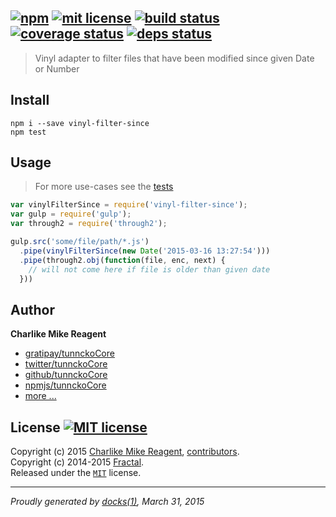## [![npm][npmjs-img]][npmjs-url] [![mit license][license-img]][license-url] [![build status][travis-img]][travis-url] [![coverage status][coveralls-img]][coveralls-url] [![deps status][daviddm-img]][daviddm-url]

> Vinyl adapter to filter files that have been modified since given Date or Number

## Install
```
npm i --save vinyl-filter-since
npm test
```


## Usage
> For more use-cases see the [tests](./test.js)

```js
var vinylFilterSince = require('vinyl-filter-since');
var gulp = require('gulp');
var through2 = require('through2');

gulp.src('some/file/path/*.js')
  .pipe(vinylFilterSince(new Date('2015-03-16 13:27:54')))
  .pipe(through2.obj(function(file, enc, next) {
    // will not come here if file is older than given date
  }))
```


## Author
**Charlike Mike Reagent**
+ [gratipay/tunnckoCore][author-gratipay]
+ [twitter/tunnckoCore][author-twitter]
+ [github/tunnckoCore][author-github]
+ [npmjs/tunnckoCore][author-npmjs]
+ [more ...][contrib-more]


## License [![MIT license][license-img]][license-url]
Copyright (c) 2015 [Charlike Mike Reagent][contrib-more], [contributors][contrib-graf].  
Copyright (c) 2014-2015 [Fractal](https://github.com/wearefractal/vinyl-fs).  
Released under the [`MIT`][license-url] license.

[npmjs-url]: http://npm.im/vinyl-filter-since
[npmjs-img]: https://img.shields.io/npm/v/vinyl-filter-since.svg?style=flat&label=vinyl-filter-since

[coveralls-url]: https://coveralls.io/r/tunnckoCore/vinyl-filter-since?branch=master
[coveralls-img]: https://img.shields.io/coveralls/tunnckoCore/vinyl-filter-since.svg?style=flat

[license-url]: https://github.com/tunnckoCore/vinyl-filter-since/blob/master/license.md
[license-img]: https://img.shields.io/badge/license-MIT-blue.svg?style=flat

[travis-url]: https://travis-ci.org/tunnckoCore/vinyl-filter-since
[travis-img]: https://img.shields.io/travis/tunnckoCore/vinyl-filter-since.svg?style=flat

[daviddm-url]: https://david-dm.org/tunnckoCore/vinyl-filter-since
[daviddm-img]: https://img.shields.io/david/tunnckoCore/vinyl-filter-since.svg?style=flat

[author-gratipay]: https://gratipay.com/tunnckoCore
[author-twitter]: https://twitter.com/tunnckoCore
[author-github]: https://github.com/tunnckoCore
[author-npmjs]: https://npmjs.org/~tunnckocore

[contrib-more]: http://j.mp/1stW47C
[contrib-graf]: https://github.com/tunnckoCore/vinyl-filter-since/graphs/contributors

***

_Proudly generated by [docks(1)](https://github.com/tunnckoCore), March 31, 2015_